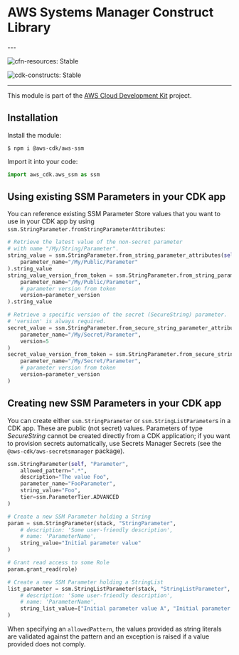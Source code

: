 # AWS Systems Manager Construct Library

<!--BEGIN STABILITY BANNER-->---


![cfn-resources: Stable](https://img.shields.io/badge/cfn--resources-stable-success.svg?style=for-the-badge)

![cdk-constructs: Stable](https://img.shields.io/badge/cdk--constructs-stable-success.svg?style=for-the-badge)

---
<!--END STABILITY BANNER-->

This module is part of the [AWS Cloud Development Kit](https://github.com/aws/aws-cdk) project.

## Installation

Install the module:

```console
$ npm i @aws-cdk/aws-ssm
```

Import it into your code:

```python
import aws_cdk.aws_ssm as ssm
```

## Using existing SSM Parameters in your CDK app

You can reference existing SSM Parameter Store values that you want to use in
your CDK app by using `ssm.StringParameter.fromStringParameterAttributes`:

```python
# Retrieve the latest value of the non-secret parameter
# with name "/My/String/Parameter".
string_value = ssm.StringParameter.from_string_parameter_attributes(self, "MyValue",
    parameter_name="/My/Public/Parameter"
).string_value
string_value_version_from_token = ssm.StringParameter.from_string_parameter_attributes(self, "MyValueVersionFromToken",
    parameter_name="/My/Public/Parameter",
    # parameter version from token
    version=parameter_version
).string_value

# Retrieve a specific version of the secret (SecureString) parameter.
# 'version' is always required.
secret_value = ssm.StringParameter.from_secure_string_parameter_attributes(self, "MySecureValue",
    parameter_name="/My/Secret/Parameter",
    version=5
)
secret_value_version_from_token = ssm.StringParameter.from_secure_string_parameter_attributes(self, "MySecureValueVersionFromToken",
    parameter_name="/My/Secret/Parameter",
    # parameter version from token
    version=parameter_version
)
```

## Creating new SSM Parameters in your CDK app

You can create either `ssm.StringParameter` or `ssm.StringListParameter`s in
a CDK app. These are public (not secret) values. Parameters of type
*SecureString* cannot be created directly from a CDK application; if you want
to provision secrets automatically, use Secrets Manager Secrets (see the
`@aws-cdk/aws-secretsmanager` package).

```python
ssm.StringParameter(self, "Parameter",
    allowed_pattern=".*",
    description="The value Foo",
    parameter_name="FooParameter",
    string_value="Foo",
    tier=ssm.ParameterTier.ADVANCED
)
```

```python
# Create a new SSM Parameter holding a String
param = ssm.StringParameter(stack, "StringParameter",
    # description: 'Some user-friendly description',
    # name: 'ParameterName',
    string_value="Initial parameter value"
)

# Grant read access to some Role
param.grant_read(role)

# Create a new SSM Parameter holding a StringList
list_parameter = ssm.StringListParameter(stack, "StringListParameter",
    # description: 'Some user-friendly description',
    # name: 'ParameterName',
    string_list_value=["Initial parameter value A", "Initial parameter value B"]
)
```

When specifying an `allowedPattern`, the values provided as string literals
are validated against the pattern and an exception is raised if a value
provided does not comply.

